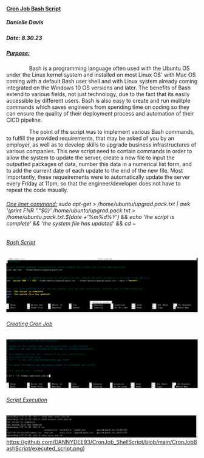 #### <ins> Cron Job Bash Script <ins/>
##### Danielle Davis
##### Date: 8.30.23
##### <ins> Purpose: </ins>

&emsp;&emsp;&emsp;&emsp;  Bash is a programming language often used with the Ubuntu OS under the Linux kernel system and installed on most Linux OS' with Mac OS coming with a default Bash user shell and with Linux system already coming integrated on the Windows 10 OS versions and later. The benefits of Bash extend to various fields, not just technology, due to the fact that its easily accessible by different users. Bash is also easy to create and run mulitple commands which saves engineers from spending time on coding so they can ensure the quality of their deployment process and automation of their CICD pipeline. 

&emsp;&emsp;&emsp;&emsp;  The point of ths script was to implement various Bash commands, to fulfill the provided requirements, that may be asked of you by an employer, as well as to develop skills to upgrade business infrastructures of various companies. This new script need to contain commands in order to allow the system to update the server, create a new file to input the outputted packages of data, number this data in a numerical list form, and to add the current date of each update to the end of the new file. Most importantly, these requeirements were to automatically update the server every Friday at 11pm, so that the engineer/developer does not have to repeat the code maually.  

###### <ins> One liner command:</ins>  sudo apt-get > /home/ubuntu/upgrad.pack.txt | awk '{print FNR "."$0}' /home/ubuntu/upgrad.pack.txt > /home/ubuntu.pack.txt.$(date +'%m%d%Y') && echo 'the script is complete' && 'the system file has updated' && cd ~ 


###### <ins> Bash Script </ins> 
![bashscript](https://github.com/DANNYDEE93/CronJob_ShellScript/blob/main/CronJobBashScript/bash_script.png)


###### <ins> Creating Cron Job <ins/>
![crontabs](https://github.com/DANNYDEE93/CronJob_ShellScript/blob/main/CronJobBashScript/crontab_e%20run%20command.png)


###### <ins> Script Execution </ins>
![run script](https://github.com/DANNYDEE93/CronJob_ShellScript/blob/main/CronJobBashScript/executed_script.png)https://github.com/DANNYDEE93/CronJob_ShellScript/blob/main/CronJobBashScript/executed_script.png)
